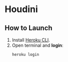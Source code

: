 # Houdini

## How to Launch
1. Install [Heroku CLI](https://devcenter.heroku.com/articles/heroku-cli).
2. Open terminal and **login**:
   ```bash
   heroku login
